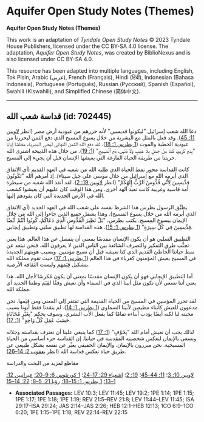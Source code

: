 # Aquifer Open Study Notes (Themes)

**Aquifer Open Study Notes (Themes)**

This work is an adaptation of *Tyndale Open Study Notes* © 2023 Tyndale House Publishers, licensed under the CC BY\-SA 4\.0 license. The adaptation, *Aquifer Open Study Notes*, was created by BiblioNexus and is also licensed under CC BY\-SA 4\.0\.

This resource has been adapted into multiple languages, including English, Tok Pisin, Arabic (عربي), French (Français), Hindi (हिंदी), Indonesian (Bahasa Indonesia), Portuguese (Português), Russian (Русский), Spanish (Español), Swahili (Kiswahili), and Simplified Chinese (简体中文).



--------------------------------

## قداسة شعب الله (id: 702445)

دعا الله شعب إسرائيل "ليكونوا قديسين" لأنه حررهم من عبودية أرض مصر (انظر [لاويين 11: 45](https://ref.ly/Lev11:45)). وقد فعل بالمثل مع البشرية من خلال يسوع المسيح الذي دفع الثمن ليحررنا من عبودية الخطية والموت ([1 بطرس 1: 18](https://ref.ly/1Pet1:18)). لقد دفع الله الثمن النهائي ليحرر البشرية، مخلصًا إيانا "بِدَمٍ كَرِيمٍ، كَمَا مِنْ حَمَلٍ بِلَا عَيْبٍ وَلَا دَنَسٍ، دَمِ ٱلْمَسِيحِ" ([1: 19](https://ref.ly/1Pet1:19)). من خلال هذه الذبيحة اشترى الله حريتنا من طريقة الحياة الفارغة التي يعيشها الإنسان قبل أن يجيء إلى المسيح.

كانت القداسة محور نمط الحياة الذي طلبه الله من شعبه في العهد القديم (أي الاتفاق الذي أبرمه الله مع إسرائيل من خلال موسى على جبل سيناء). إذ أمرهم الله "تَكُونُونَ قِدِّيسِينَ لِأَنِّي قُدُّوسٌ ٱلرَّبُّ إِلَهُكُمْ" (انظر [لاويين 19: 2](https://ref.ly/Lev19:2)). لقد أنقذ الله شعبه من سيطرة أمة قاسية وغريبة كانت تعبد آلهة أخرى. ومن هذا الوقت كان عليهم أن يعيشوا كشعب الله في الأرض الجديدة التي كان يقودهم إليها.

يطبِّق الرسول بطرس هذا الشرط نفسه على شعب الله في العهد الجديد (أي الاتفاق الذي أبرمه الله من خلال يسوع المسيح). وهذا يشمل جميع الذين جاءوا إلى الله من خلال الإيمان بيسوع المسيح. يكتب بطرس، "بَلْ نَظِيرَ ٱلْقُدُّوسِ ٱلَّذِي دَعَاكُمْ، كُونُوا أَنْتُمْ أَيْضًا قِدِّيسِينَ فِي كُلِّ سِيرَةٍ” ([1 بطرس 1: 15](https://ref.ly/1Pet1:15)). هذه القداسة لها تطبيق سلبي وتطبيق إيجابي.

التطبيق السلبي هو أن يكون الإنسان مقدسًا بمعنى أن ينفصل *عن* هذا العالم. هذا يعني تجنُّب طرق التفكير والتصرف الشائعة بين الناس الذين لا يعرفون الله. فنحن نبتعد عن نمط حياتنا الخاطئ القديم الذي كنا نعيشه قبل أن نصبح مؤمنين. وبسبب هويتهم الجديدة في المسيح يعيش المؤمنون كغرباء في هذا العالم ([1 بطرس 1: 17](https://ref.ly/1Pet1:17)) حيث تقوم مملكة الله بتشكيل قِيَمهم وليست الثقافة الأرضية.

أما التطبيق الإيجابي فهو أن يكون الإنسان مقدسًا بمعنى أن يكون مُكرسًا *لأجل* الله. هذا يعني أننا نسعى لأن نكون مثل أبينا الذي في السماء وأن نعيش وفقًا لقِيَم وطننا الجديد أي مملكة الله.

لقد تحرر المؤمنين في المسيح من الحياة القديمة التي تفتقر إلى المعنى ومن قِيَمها. نحن مدعوون للعيش كأبناء مطيعين لأبينا السماوي ([1 بطرس 1: 14](https://ref.ly/1Pet1:14)). لم ينقذنا فقط أبونا بسبب محبته لنا لكنه أيضًا يؤدب أبناءه تمامًا كما يفعل الأب البشري. وسوف يحكم "بِغَيْرِ مُحَابَاةٍ حَسَبَ عَمَلِ كُلِّ وَاحِدٍ" ([1: 17](https://ref.ly/1Pet1:17)).

لذلك يجب أن نعيش أمام الله "بِخَوْفٍ" ([1: 17](https://ref.ly/1Pet1:17)) كما ينبغي علينا أن نعترف بقداسته وجلاله ونسعى بالإيمان لنعكس شخصيته المقدسة في حياتنا. إن القداسة جزء أساسي من الحياة المسيحية. نحن مبررون بالإيمان. والإيمان الحقيقي يعبِّر عن نفسه بشكل طبيعي عن طريق حياة تعكس قداسة الله (انظر [يعقوب 2: 14–26](https://ref.ly/Jas2:14-Jas2:26)).

مقاطع لمزيد من البحث والدراسة

[لاويين 10: 3](https://ref.ly/Lev10:3)؛ [11: 44–45](https://ref.ly/Lev11:44-Lev11:45)؛ [19: 2](https://ref.ly/Lev19:2)؛ [إشعياء 29: 17–24](https://ref.ly/Isa29:17-Isa29:24)؛ [1 كورنثوس 6: 9–20؛](https://ref.ly/1Cor6:9-1Cor6:20) [عبرانيين 12: 1–13؛](https://ref.ly/Heb12:1-Heb12:13) [1 بطرس 1: 15–18؛](https://ref.ly/1Pet1:15-1Pet1:18) [رؤيا 21: 5–8؛](https://ref.ly/Rev21:5-Rev21:8) [22: 14–15](https://ref.ly/Rev22:14-Rev22:15)

* **Associated Passages:** LEV 10:3; LEV 11:45; LEV 19:2; 1PE 1:14; 1PE 1:15; 1PE 1:17; 1PE 1:18; 1PE 1:19; REV 21:5–REV 21:8; LEV 11:44–LEV 11:45; ISA 29:17–ISA 29:24; JAS 2:14–JAS 2:26; HEB 12:1–HEB 12:13; 1CO 6:9–1CO 6:20; 1PE 1:15–1PE 1:18; REV 22:14–REV 22:15

